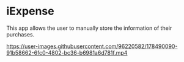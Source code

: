 # iExpense
This app allows the user to manually store the information of their purchases.

https://user-images.githubusercontent.com/96220582/178490090-91b58662-6fc0-4802-bc36-b6981a6d781f.mp4
